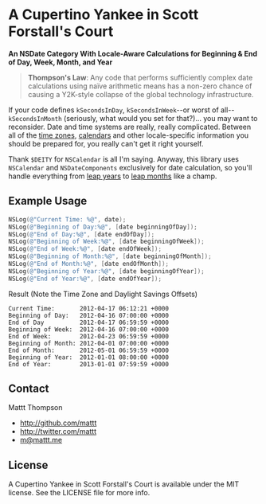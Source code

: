 # A Cupertino Yankee in Scott Forstall's Court
**An NSDate Category With Locale-Aware Calculations for Beginning & End of Day, Week, Month, and Year**

> **Thompson's Law**: Any code that performs sufficiently complex date calculations using naïve arithmetic means has a non-zero chance of causing a Y2K-style collapse of the global technology infrastructure.

If your code defines `kSecondsInDay`, `kSecondsInWeek`--or worst of all--`kSecondsInMonth` (seriously, what would you set for that?)... you may want to reconsider. Date and time systems are really, really complicated. Between all of the [time zones](http://en.wikipedia.org/wiki/List_of_time_zones_by_country), [calendars](http://en.wikipedia.org/wiki/List_of_calendars) and other locale-specific information you should be prepared for, you really can't get it right yourself.

Thank `$DEITY` for `NSCalendar` is all I'm saying. Anyway, this library uses `NSCalendar` and `NSDateComponents` exclusively for date calculation, so you'll handle everything from [leap years](http://en.wikipedia.org/wiki/Leap_year) to [leap months](http://en.wikipedia.org/wiki/Hebrew_calendar#Leap_months) like a champ.

## Example Usage

``` objective-c
NSLog(@"Current Time: %@", date);
NSLog(@"Beginning of Day:%@", [date beginningOfDay]);
NSLog(@"End of Day:%@", [date endOfDay]);
NSLog(@"Beginning of Week:%@", [date beginningOfWeek]);
NSLog(@"End of Week:%@", [date endOfWeek]);
NSLog(@"Beginning of Month:%@", [date beginningOfMonth]);
NSLog(@"End of Month:%@", [date endOfMonth]);
NSLog(@"Beginning of Year:%@", [date beginningOfYear]);
NSLog(@"End of Year:%@", [date endOfYear]);
```

Result (Note the Time Zone and Daylight Savings Offsets)

```
Current Time:       2012-04-17 06:12:21 +0000
Beginning of Day:   2012-04-16 07:00:00 +0000
End of Day          2012-04-17 06:59:59 +0000
Beginning of Week:  2012-04-16 07:00:00 +0000
End of Week:        2012-04-23 06:59:59 +0000
Beginning of Month: 2012-04-01 07:00:00 +0000
End of Month:       2012-05-01 06:59:59 +0000
Beginning of Year:  2012-01-01 08:00:00 +0000
End of Year:        2013-01-01 07:59:59 +0000
```

## Contact

Mattt Thompson

- http://github.com/mattt
- http://twitter.com/mattt
- m@mattt.me

## License

A Cupertino Yankee in Scott Forstall's Court is available under the MIT license. See the LICENSE file for more info.

